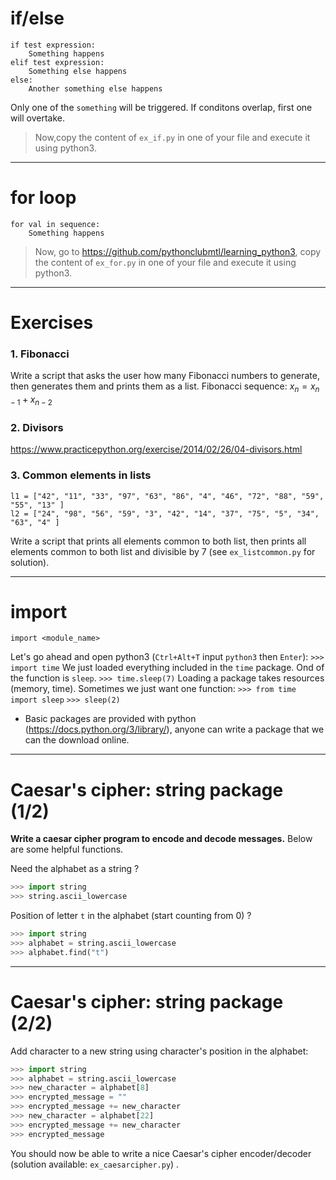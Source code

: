 <!-- $theme: default -->
<!-- footer: #python - 05  -->
<!-- $size: 16:9 -->

# if/else
```
if test expression:
    Something happens
elif test expression:
    Something else happens
else:
    Another something else happens
```
Only one of the `something` will be triggered. If conditons overlap, first one will overtake.

> Now,copy the content of `ex_if.py` in one of your file and execute it using python3. 

---

# for loop
```
for val in sequence:
	Something happens
```

> Now, go to https://github.com/pythonclubmtl/learning_python3, copy the content of `ex_for.py` in one of your file and execute it using python3. 

---

# Exercises

### 1. Fibonacci
Write a script that asks the user how many Fibonacci numbers to generate, then generates them and prints them as a list. Fibonacci sequence: $x_n = x_{n-1} + x_{n-2}$

### 2. Divisors
https://www.practicepython.org/exercise/2014/02/26/04-divisors.html

### 3. Common elements in lists
```
l1 = ["42", "11", "33", "97", "63", "86", "4", "46", "72", "88", "59", "55", "13" ]
l2 = ["24", "98", "56", "59", "3", "42", "14", "37", "75", "5", "34", "63", "4" ]
```
Write a script that prints all elements common to both list, then prints all elements common to both list and divisible by 7 (see `ex_listcommon.py` for solution).


---

# import

`import <module_name>`

Let's go ahead and open python3 (`Ctrl+Alt+T` input `python3` then `Enter`):
`>>> import time`
We just loaded everything included in the `time` package. Ond of the function is `sleep`.
`>>> time.sleep(7)`
Loading a package takes resources (memory, time). Sometimes we just want one function:
`>>> from time import sleep`
`>>> sleep(2)`

* Basic packages are provided with python (https://docs.python.org/3/library/), anyone can write a package that we can the download online.

---

# Caesar's cipher: string package (1/2)

**Write a caesar cipher program to encode and decode messages.**
Below are some helpful functions.

Need the alphabet as a string ? 
```python
>>> import string
>>> string.ascii_lowercase
```
Position of letter `t` in the alphabet (start counting from 0) ?
```python
>>> import string
>>> alphabet = string.ascii_lowercase
>>> alphabet.find("t")
```
<!-- *footer: https://docs.python.org/3/library/string.html  -->

---
# Caesar's cipher: string package (2/2)

Add character to a new string using character's position in the alphabet:
```python
>>> import string
>>> alphabet = string.ascii_lowercase
>>> new_character = alphabet[8]
>>> encrypted_message = ""
>>> encrypted_message += new_character
>>> new_character = alphabet[22]
>>> encrypted_message += new_character
>>> encrypted_message
```
You should now be able to write a nice Caesar's cipher encoder/decoder (solution available: `ex_caesarcipher.py`) .


